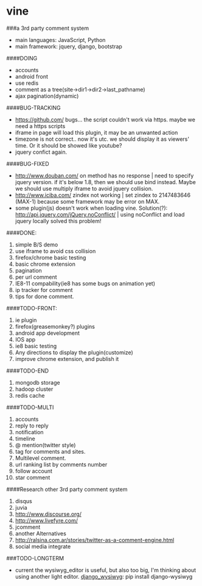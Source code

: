 vine
========

###a 3rd party comment system

* main languages: JavaScript, Python
* main framework: jquery, django, bootstrap

####DOING

* accounts
* android front
* use redis
* comment as a tree(site->dir1->dir2->last_pathname)
* ajax pagination(dynamic)

####BUG-TRACKING

* https://github.com/ bugs... the script couldn't work via https. maybe we need a https scripts
* iframe in page will load this plugin, it may be an unwanted action
* timezone is not correct.. now it's utc. we should display it as viewers' time. Or it should be showed like youtube?
* jquery confict again.

####BUG-FIXED

* http://www.douban.com/ on method has no response | need to specify jquery version. if it's below 1.8, then we should use bind instead. Maybe we should use multiply iframe to avoid jquery collision.
* http://www.iciba.com/ zindex not working | set zindex to 2147483646 (MAX-1) because some framework may be error on MAX.
* some plugin(js) doesn't work when loading vine. Solution(?): http://api.jquery.com/jQuery.noConflict/ | using noConflict and load jquery locally solved this problem!

####DONE:

1. simple B/S demo
2. use iframe to avoid css collision
3. firefox/chrome basic testing
4. basic chrome extension
5. pagination
6. per url comment
7. IE8-11 compability(ie8 has some bugs on animation yet)
8. ip tracker for comment
9. tips for done comment.

####TODO-FRONT:
1. ie plugin
2. firefox(greasemonkey?) plugins
3. android app development
4. IOS app
5. ie8 basic testing
6. Any directions to display the plugin(customize)
7. improve chrome extension, and publish it

####TODO-END
1. mongodb storage
2. hadoop cluster
3. redis cache

####TODO-MULTI
1. accounts
2. reply to reply
3. notification
4. timeline
5. @ mention(twitter style)
6. tag for comments and sites.
7. Multilevel comment.
8. url ranking list by comments number
9. follow account
10. star comment

####Research other 3rd party comment system
1. disqus
2. juvia
3. http://www.discourse.org/
4. http://www.livefyre.com/
5. jcomment
6. another Alternatives
7. http://ralsina.com.ar/stories/twitter-as-a-comment-engine.html 
8. social media integrate

###TODO-LONGTERM

* current the wysiwyg_editor is useful, but also too big, I'm thinking about using another light editor.
[django_wysiwyg](https://github.com/pydanny/django-wysiwyg): pip install django-wysiwyg
